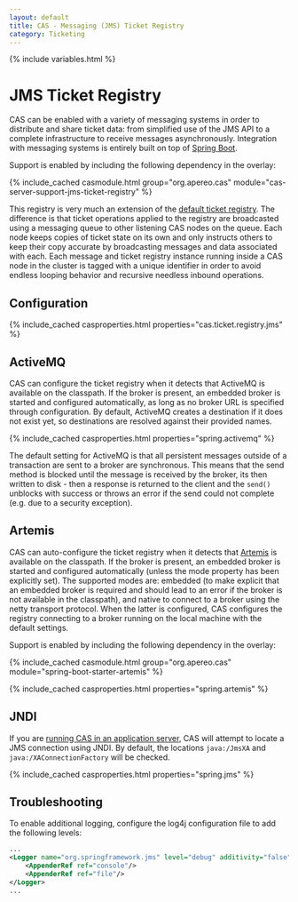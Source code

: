 ```yaml
---
layout: default
title: CAS - Messaging (JMS) Ticket Registry
category: Ticketing
---
```


{% include variables.html %}

# JMS Ticket Registry

CAS can be enabled with a variety of messaging systems in order to distribute and share ticket data: 
from simplified use of the JMS API to a complete infrastructure to receive messages asynchronously. 
Integration with messaging systems is entirely built on 
top of [Spring Boot](https://docs.spring.io/spring-boot/docs/current/reference/html/).

Support is enabled by including the following dependency in the overlay:

{% include_cached casmodule.html group="org.apereo.cas" module="cas-server-support-jms-ticket-registry" %}

This registry is very much an extension of the [default ticket registry](Default-Ticket-Registry.html). 
The difference is that ticket operations applied to the registry are broadcasted using a messaging queue 
to other listening CAS nodes on the queue. Each node keeps copies of ticket state on its own and only 
instructs others to keep their copy accurate by broadcasting messages and data associated with each. 
Each message and ticket registry instance running inside a CAS node in the cluster is tagged with a unique 
identifier in order to avoid endless looping behavior and recursive needless inbound operations.

## Configuration

{% include_cached casproperties.html properties="cas.ticket.registry.jms" %}

## ActiveMQ

CAS can configure the ticket registry when it detects that ActiveMQ 
is available on the classpath. If the broker is present, an embedded broker is started and 
configured automatically, as long as no broker URL is specified through configuration. 
By default, ActiveMQ creates a destination if it does not exist yet, so 
destinations are resolved against their provided names.

{% include_cached casproperties.html properties="spring.activemq" %}

The default setting for ActiveMQ is that all persistent messages outside of a transaction 
are sent to a broker are synchronous. This means that the send method is blocked until the 
message is received by the broker, its then written to disk - then a response is returned 
to the client and the `send()` unblocks with success or throws an error if 
the send could not complete (e.g. due to a security exception).

## Artemis

CAS can auto-configure the ticket registry when it detects that [Artemis](https://activemq.apache.org/artemis/) 
is available on the classpath. If the broker is present, an embedded broker is started and 
configured automatically (unless the mode property has been explicitly set). The supported modes are: 
embedded (to make explicit that an embedded broker is required and should lead to an error if the broker 
is not available in the classpath), and native to connect to a broker using the netty transport protocol. 
When the latter is configured, CAS configures the registry connecting to a broker running on the local machine with the default settings.

Support is enabled by including the following dependency in the overlay:

{% include_cached casmodule.html group="org.apereo.cas" module="spring-boot-starter-artemis" %}

{% include_cached casproperties.html properties="spring.artemis" %}

## JNDI

If you are [running CAS in an application server](../installation/Configuring-Servlet-Container.html), 
CAS will attempt to locate a JMS connection using JNDI. By default, the locations 
`java:/JmsXA` and `java:/XAConnectionFactory` will be checked. 

{% include_cached casproperties.html properties="spring.jms" %}

## Troubleshooting

To enable additional logging, configure the log4j configuration file to add the following levels:

```xml
...
<Logger name="org.springframework.jms" level="debug" additivity="false">
    <AppenderRef ref="console"/>
    <AppenderRef ref="file"/>
</Logger>
...
```
